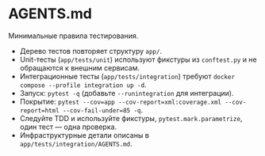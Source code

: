 # AGENTS.md

Минимальные правила тестирования.

- Дерево тестов повторяет структуру `app/`.
- Unit-тесты (`app/tests/unit`) используют фикстуры из `conftest.py` и не обращаются к внешним сервисам.
- Интеграционные тесты (`app/tests/integration`) требуют `docker compose --profile integration up -d`.
- Запуск: `pytest -q` (добавьте `--runintegration` для интеграции).
- Покрытие: `pytest --cov=app --cov-report=xml:coverage.xml --cov-report=html --cov-fail-under=85 -q`.
- Следуйте TDD и используйте фикстуры, `pytest.mark.parametrize`, один тест — одна проверка.
- Инфраструктурные детали описаны в `app/tests/integration/AGENTS.md`.
